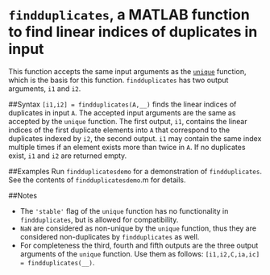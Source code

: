 # `findduplicates`, a MATLAB function to find linear indices of duplicates in input

This function accepts the same input arguments as the [`unique`](http://mathworks.com/help/matlab/ref/unique.html) function, which is the basis for this function. `findduplicates` has two output arguments, `i1` and `i2`.

##Syntax
`[i1,i2] = findduplicates(A,__)` finds the linear indices of duplicates in input `A`. The accepted input arguments are the same as accepted by the `unique` function. The first output, `i1`, contains the linear indices of the first duplicate elements into `A` that correspond to the duplicates indexed by `i2`, the second output. `i1` may contain the same index multiple times if an element exists more than twice in `A`. If no duplicates exist, `i1` and `i2` are returned empty.

##Examples
Run `findduplicatesdemo` for a demonstration of `findduplicates`. See the contents of `findduplicatesdemo`.m for details.

##Notes
 - The `'stable'` flag of the `unique` function has no functionality in `findduplicates`, but is allowed for compatibility.
 - `NaN` are considered as non-unique by the `unique` function, thus they are considered non-duplicates by `findduplicates` as well.
 - For completeness the third, fourth and fifth outputs are the three output arguments of the `unique` function. Use them as follows: `[i1,i2,C,ia,ic] = findduplicates(__)`.
